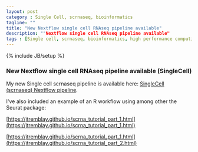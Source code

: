```yaml
---
layout: post
category : Single Cell, scrnaseq, bioinformatics
tagline: ""
title: "New Nextflow single cell RNAseq pipeline available"
description: ""Nextflow single cell RNAseq pipeline available"
tags : [Single cell, scrnaseq, bioinformatics, high performance computing]
---
```

{% include JB/setup %}

### New Nextflow single cell RNAseq pipeline available (SingleCell)
My new Single cell scrnaseq pipeline is available here: [SingleCell (scrnaseq) Nextflow pipeline](https://github.com/jtremblay/SingleCell). 

I've also included an example of an R workflow using among other the Seurat package:

[https://jtremblay.github.io/scrna_tutorial_part_1.html](https://jtremblay.github.io/scrna_tutorial_part_1.html)

[https://jtremblay.github.io/scrna_tutorial_part_1.html](https://jtremblay.github.io/scrna_tutorial_part_2.html)
